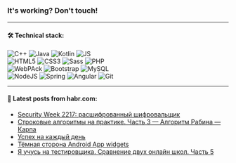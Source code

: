 ### It's working? Don't touch!

---

#### 🛠️ Technical stack:

![C++](https://img.shields.io/badge/C++-informational?logo=c%2B%2B&style=flat&logoColor=white&color=9C033A)
![Java](https://img.shields.io/badge/Java-informational?logo=java&style=flat&logoColor=white&color=007396)
![Kotlin](https://img.shields.io/badge/Kotlin-informational?logo=Kotlin&style=flat&logoColor=white&color=0095D5)
![JS](https://img.shields.io/badge/JS-informational?logo=javaScript&style=flat&logoColor=black&color=F7Df1E) <br>
![HTML5](https://img.shields.io/badge/HTML5-informational?logo=html5&style=flat&logoColor=white&color=E34F26)
![CSS3](https://img.shields.io/badge/CSS3-informational?logo=css3&style=flat&logoColor=white&color=157286)
![Sass](https://img.shields.io/badge/Saas-informational?logo=sass&style=flat&logoColor=white&color=hotpink)
![PHP](https://img.shields.io/badge/PHP-informational?logo=php&style=flat&logoColor=white&color=777BB4) <br>
![WebPAck](https://img.shields.io/badge/WebPack-informational?logo=webPack&style=flat&logoColor=white&color=FF6F00)
![Bootstrap](https://img.shields.io/badge/Bootstrap-informational?logo=Bootstrap&style=flat&logoColor=white&color=7952B3)
![MySQL](https://img.shields.io/badge/MySQL-informational?logo=MySQL&style=flat&logoColor=white&color=00f) <br>
![NodeJS](https://img.shields.io/badge/NodeJS-informational?logo=node.js&style=flat&logoColor=white&color=43853D)
![Spring](https://img.shields.io/badge/Spring-informational?logo=Spring&style=flat&logoColor=white&color=0A9EDC)
![Angular](https://img.shields.io/badge/Vue-informational?logo=vue.js&style=flat&logoColor=white&color=red)
![Git](https://img.shields.io/badge/Git-informational?logo=git&style=flat&logoColor=white&color=darkorange)

___

#### 💬 Latest posts from habr.com:

<!-- BLOG-POST-LIST:START -->
- [Security Week 2217: расшифрованный шифровальщик](https://habr.com/ru/post/662850/?utm_source=habrahabr&utm_medium=rss&utm_campaign=662850)
- [Строковые алгоритмы на практике. Часть 3 — Алгоритм Рабина — Карпа](https://habr.com/ru/post/662678/?utm_source=habrahabr&utm_medium=rss&utm_campaign=662678)
- [Успех на каждый день](https://habr.com/ru/post/662942/?utm_source=habrahabr&utm_medium=rss&utm_campaign=662942)
- [Тёмная сторона Android App widgets](https://habr.com/ru/post/662930/?utm_source=habrahabr&utm_medium=rss&utm_campaign=662930)
- [Я учусь на тестировщика. Сравнение двух онлайн школ. Часть 5](https://habr.com/ru/post/662910/?utm_source=habrahabr&utm_medium=rss&utm_campaign=662910)
<!-- BLOG-POST-LIST:END -->
